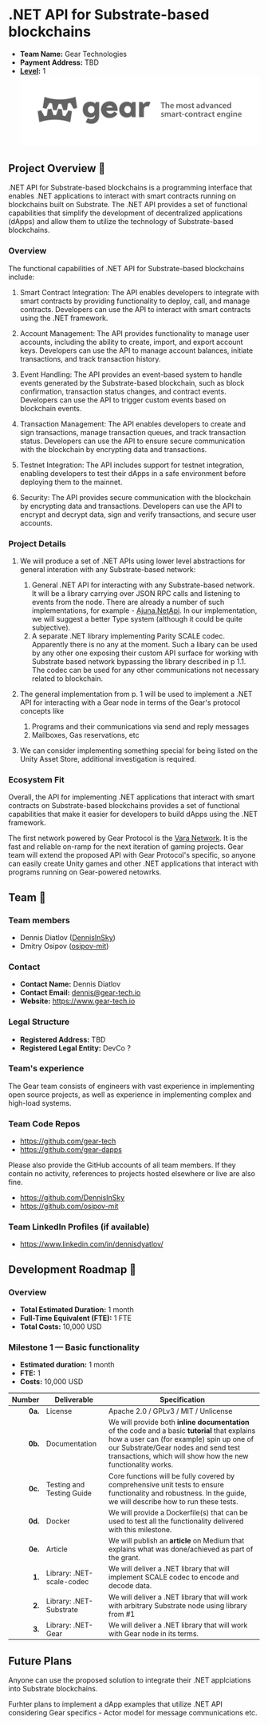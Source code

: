 # .NET API for Substrate-based blockchains

- **Team Name:** Gear Technologies
- **Payment Address:** TBD
- **[Level](https://github.com/w3f/Grants-Program/tree/master#level_slider-levels):** 1
![img](https://github.com/gear-tech/gear/raw/master/images/title-grey.png)

## Project Overview :page_facing_up:

.NET API for Substrate-based blockchains is a programming interface that enables .NET applications to interact with smart contracts running on blockchains built on Substrate. The .NET API provides a set of functional capabilities that simplify the development of decentralized applications (dApps) and allow them to utilize the technology of Substrate-based blockchains.

### Overview

The functional capabilities of .NET API for Substrate-based blockchains include:

1. Smart Contract Integration: The API enables developers to integrate with smart contracts by providing functionality to deploy, call, and manage contracts. Developers can use the API to interact with smart contracts using the .NET framework.

2. Account Management: The API provides functionality to manage user accounts, including the ability to create, import, and export account keys. Developers can use the API to manage account balances, initiate transactions, and track transaction history.

3. Event Handling: The API provides an event-based system to handle events generated by the Substrate-based blockchain, such as block confirmation, transaction status changes, and contract events. Developers can use the API to trigger custom events based on blockchain events.

4. Transaction Management: The API enables developers to create and sign transactions, manage transaction queues, and track transaction status. Developers can use the API to ensure secure communication with the blockchain by encrypting data and transactions.

5. Testnet Integration: The API includes support for testnet integration, enabling developers to test their dApps in a safe environment before deploying them to the mainnet.

6. Security: The API provides secure communication with the blockchain by encrypting data and transactions. Developers can use the API to encrypt and decrypt data, sign and verify transactions, and secure user accounts.

### Project Details

1. We will produce a set of .NET APIs using lower level abstractions for general interation with any Substrate-based network:
   1. General .NET API for interacting with any Substrate-based network. It will be a library carrying over JSON RPC calls and listening to events from the node. There are already a number of such implementations, for example - [Ajuna.NetApi](https://github.com/ajuna-network/Ajuna.NetApi). In our implementation, we will suggest a better Type system (although it could be quite subjective).
    2. A separate .NET library implementing Parity SCALE codec. Apparently there is no any at the moment. Such a libary can be used by any other one exposing their custom API surface for working with Substrate based network bypassing
  the library described in p 1.1. The codec can be used for any other communications not necessary related to blockchain.

2. The general implementation from p. 1 will be used to implement a .NET API for interacting with a Gear node in terms of the Gear's protocol concepts like
    1. Programs and their communications via send and reply messages
    2. Mailboxes, Gas reservations, etc

3. We can consider implementing something special for being listed on the Unity Asset Store, additional investigation is required.

### Ecosystem Fit

Overall, the API for implementing .NET applications that interact with smart contracts on Substrate-based blockchains provides a set of functional capabilities that make it easier for developers to build dApps using the .NET framework.

The first network powered by Gear Protocol is the [Vara Network](https://vara-network.io/). It is the fast and reliable on-ramp for the next iteration of gaming projects. Gear team will extend the proposed API with Gear Protocol's specific, so anyone can easily create Unity games and other .NET applications that interact with programs running on Gear-powered netowrks.

## Team :busts_in_silhouette:

### Team members

- Dennis Diatlov ([DennisInSky](https://github.com/DennisInSky))
- Dmitry Osipov ([osipov-mit](https://github.com/osipov-mit))

### Contact

- **Contact Name:** Dennis Diatlov
- **Contact Email:** dennis@gear-tech.io
- **Website:** https://www.gear-tech.io

### Legal Structure

- **Registered Address:** TBD
- **Registered Legal Entity:** DevCo ?

### Team's experience

The Gear team consists of engineers with vast experience in implementing open source projects, as well as experience in implementing complex and high-load systems.

### Team Code Repos

- https://github.com/gear-tech
- https://github.com/gear-dapps

Please also provide the GitHub accounts of all team members. If they contain no activity, references to projects hosted elsewhere or live are also fine.

- https://github.com/DennisInSky
- https://github.com/osipov-mit

### Team LinkedIn Profiles (if available)

- https://www.linkedin.com/in/dennisdyatlov/

## Development Roadmap :nut_and_bolt:

### Overview

- **Total Estimated Duration:** 1 month
- **Full-Time Equivalent (FTE):** 1 FTE
- **Total Costs:** 10,000 USD

### Milestone 1 — Basic functionality

- **Estimated duration:** 1 month
- **FTE:**  1
- **Costs:** 10,000 USD

| Number | Deliverable | Specification |
| -----: | ----------- | ------------- |
| **0a.** | License | Apache 2.0 / GPLv3 / MIT / Unlicense |
| **0b.** | Documentation | We will provide both **inline documentation** of the code and a basic **tutorial** that explains how a user can (for example) spin up one of our Substrate/Gear nodes and send test transactions, which will show how the new functionality works. |
| **0c.** | Testing and Testing Guide | Core functions will be fully covered by comprehensive unit tests to ensure functionality and robustness. In the guide, we will describe how to run these tests. |
| **0d.** | Docker | We will provide a Dockerfile(s) that can be used to test all the functionality delivered with this milestone. |
| **0e.** | Article | We will publish an **article** on Medium that explains what was done/achieved as part of the grant. |
| **1.** | Library: .NET-scale-codec | We will deliver a .NET library that will implement SCALE codec to encode and decode data. |
| **2.** | Library: .NET-Substrate | We will deliver a .NET library that will work with arbitrary Substrate node using library from #1 |
| **3.** | Library: .NET-Gear | We will deliver a .NET library that will work with Gear node in its terms. |

## Future Plans

Anyone can use the proposed solution to integrate their .NET applciations into Substrate blockchains.

Furhter plans to implement a dApp examples that utilize .NET API considering Gear specifics - Actor model for message communications etc.
